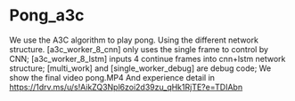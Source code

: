 # Pong_a3c

We use the A3C algorithm to play pong. Using the different network structure. 
[a3c_worker_8_cnn] only uses the single frame to control by CNN; 
[a3c_worker_8_lstm] inputs 4 continue frames into cnn+lstm network structure;
[multi_work] and [single_worker_debug] are debug code;
We show the final video pong.MP4
And experience detail in  https://1drv.ms/u/s!AikZQ3Npl6zoi2d39zu_qHk1RjTE?e=TDIAbn

